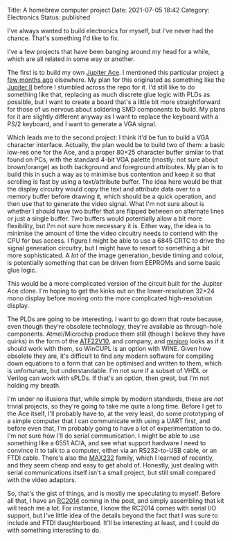 Title: A homebrew computer project
Date: 2021-07-05 18:42
Category: Electronics
Status: published

I've always wanted to build electronics for myself, but I've never had the chance. That's something I'd like to fix.

I've a few projects that have been banging around my head for a while, which are all related in some way or another.

The first is to build my own [Jupiter Ace](http://jupiter-ace.co.uk/). I mentioned this particular project [a few months ago](https://talideon.com/inklings/3870) elsewhere. My plan for this originated as something like the [Jupiter II](https://github.com/ricaflops/Jupiter-II) before I stumbled across the repo for it. I'd still like to do something like that, replacing as much discrete glue logic with PLDs as possible, but I want to create a board that's a little bit more straightforward for those of us nervous about soldering SMD components to build. My plans for it are slightly different anyway as I want to replace the keyboard with a PS/2 keyboard, and I want to generate a VGA signal.

Which leads me to the second project: I think it'd be fun to build a VGA character interface. Actually, the plan would be to build two of them: a basic low-res one for the Ace, and a proper 80×25 character buffer similar to that found on PCs, with the standard 4-bit VGA palette (mostly: not sure about brown/orange) as both background and foreground attributes. My plan is to build this in such a way as to minimise bus contention and keep it so that scrolling is fast by using a text/attribute buffer. The idea here would be that the display circuitry would copy the text and attribute data over to a memory buffer before drawing it, which should be a quick operation, and then use that to generate the video signal. What I'm not sure about is whether I should have two buffer that are flipped between on alternate lines or just a single buffer. Two buffers would potentially allow a bit more flexibility, but I'm not sure how necessary it is. Either way, the idea is to minimise the amount of time the video circuitry needs to contend with the CPU for bus access. I figure I might be able to use a 6845 CRTC to drive the signal generation circuitry, but I might have to resort to something a bit more sophisticated. A _lot_ of the image generation, beside timing and colour, is potentially something that can be driven from EEPROMs and some basic glue logic.

This would be a more complicated version of the circuit built for the Jupiter Ace clone. I'm hoping to get the kinks out on the lower-resolution 32×24 mono display before moving onto the more complicated high-resolution display.

The PLDs are going to be interesting. I want to go down that route because, even though they're obsolete technology, they're available as through-hole components. Atmel/Microchip produce them still (though I believe they have quirks) in the form of the [ATF22V10](https://www.microchip.com/wwwproducts/en/ATF22V10CQZ), and company, and [minipro](https://gitlab.com/DavidGriffith/minipro) looks as if it should work with them, so WinCUPL is an option with WINE. Given how obsolete they are, it's difficult to find any modern software for compiling down equations to a form that can be optimised and written to them, which is unfortunate, but understandable. I'm not sure if a subset of VHDL or Verilog can work with sPLDs. If that's an option, then great, but I'm not holding my breath.

I'm under no illusions that, while simple by modern standards, these are _not_ trivial projects, so they're going to take me quite a long time. Before I get to the Ace itself, I'll probably have to, at the very least, do some prototyping of a simple computer that I can communicate with using a UART first, and before even that, I'm probably going to have a lot of experimentation to do. I'm not sure how I'll do serial communication. I might be able to use something like a 6551 ACIA, and see what support hardware I need to convince it to talk to a computer, either via an RS232-to-USB cable, or an FTDI cable. There's also the [MAX232](https://en.wikipedia.org/wiki/MAX232) family, which I learned of recently, and they seem cheap and easy to get ahold of. Honestly, just dealing with serial communications itself isn't a small project, but still small compared with the video adaptors.

So, that's the gist of things, and is mostly me speculating to myself. Before all that, I have an [RC2014](https://rc2014.co.uk/) coming in the post, and simply assembling that kit will teach me a lot. For instance, I know the RC2014 comes with serial I/O support, but I've little idea of the details beyond the fact that I was sure to include and FTDI daughterboard. It'll be interesting at least, and I could do with something interesting to do.

